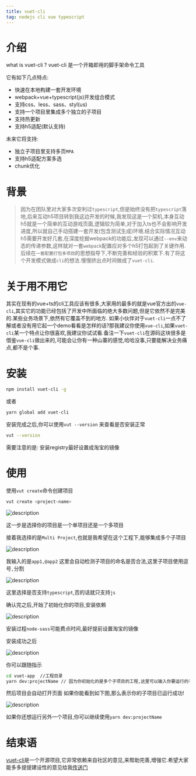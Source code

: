 ```yaml
---
title: vuet-cli
tag: nodejs cli vue typescript
---
```


# 介绍
what is vuet-cli ?
vuet-cli 是一个开箱即用的脚手架命令工具

它有如下几点特点:
- 快速在本地构建一套开发环境
- webpack+vue+typescript(js)开发组合模式
- 支持css、less、sass、styl(us)
- 支持一个项目里集成多个独立的子项目
- 支持热更新
- 支持h5适配(默认支持)

未来它将支持:
- 独立子项目里支持多页`MPA`
- 支持h5适配方案多选
- chunk优化


# 背景
> 因为在团队里对大家多次安利过`typescript`,但是始终没有把`typescript`落地,后来互动h5项目转到我这边开发的时候,我发现这是一个契机,本身互动h5就是一个简单的互动游戏页面,逻辑较为简单,对于加入ts也不会影响开发进度,所以就自己手动搭建一套开发(包含测试生成)环境.结合实际情况互动h5需要开发好几套,在深度挖掘webpack的功能后,发现可以通过`--env`来动态的传递参数,这样就对一套`webpack`配置应对多个h5打包起到了关键作用.后续在`一套配置打包多项目`的思想指导下,不断完善和经验的积累下.有了将这个开发模式做成`cli`的想法.慢慢挤出点时间做成了`vuet-cli`.

# 关于用不用它
其实在现有的vue+ts的cli工具应该有很多,大家用的最多的就是vue官方出的`vue-cli`,其实它的功能已经包括了开发中所面临的绝大多数问题,但是它依然不是完美的.某些业务场景下,依然有它覆盖不到的地方.
如果小伙伴对于`vuet-cli`一点不了解或者没有用它起一个demo看看是怎样的话?那我建议你使用`vue-cli`,如果`vuet-cli`某一个特点让你很喜欢,我建议你试试看.备注一下`vuet-cli`在源码这块很多是借鉴`vue-cli`做出来的,可能会让你有一种山寨的感觉,哈哈没事,只要能解决业务痛点,都不是个事.

# 安装

```bash
npm install vuet-cli -g
```
或者
```bash
yarn global add vuet-cli
```
安装完成之后,你可以使用`vut --version` 来查看是否安装正常

```bash
vut --version
```
需要注意的是: 安装registry最好设置成淘宝的镜像

# 使用

使用`vut create`命令创建项目
```bash
vut create <project-name>
```
![description](model.png)

这一步是选择你的项目是一个单项目还是一个多项目

接着我选择的是`Multi Project`,也就是我希望在这个工程下,能够集成多个子项目

![description](project.png)

我输入的是`app1,@app2` 这里会自动检测子项目的命名是否合法,这里子项目使用逗号`,`分割

![description](ts.png)

这里选择是否支持`typescript`,否的话就只支持`js`

确认完之后,开始了初始化你的项目,安装依赖

![description](install.png)

安装过程`node-sass`可能费点时间,最好提前设置淘宝的镜像

安装成功之后

![description](installsuccess.png)

你可以跟随指示

```bash
cd vuet-app  //工程目录
yarn dev:projectName // 因为你初始化的是多个子项目的工程,这里可以输入你要运行的子项目的名,或者你查看package.json
```

然后项目会自动打开页面
如果你能看到如下图,那么表示你的子项目已运行成功!

![description](welcome.png)

如果你还想运行另外一个项目,你可以继续使用`yarn dev:projectName`

# 结束语

[vuet-cli](https://github.com/afuryboy/vuet-cli)是一个开源项目,它非常依赖来自社区的意见,来帮助完善,增强它.希望大家能多多提提建设性的意见给我[传送门](https://github.com/afuryboy/vuet-cli/issues)